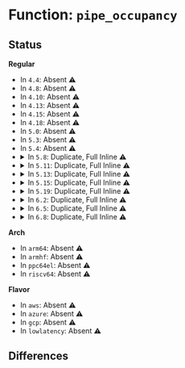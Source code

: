 # Function: <code>pipe_occupancy</code>

## Status
<b>Regular</b>
<ul>
<li>
In <code>4.4</code>: Absent ⚠️
</li>
<li>
In <code>4.8</code>: Absent ⚠️
</li>
<li>
In <code>4.10</code>: Absent ⚠️
</li>
<li>
In <code>4.13</code>: Absent ⚠️
</li>
<li>
In <code>4.15</code>: Absent ⚠️
</li>
<li>
In <code>4.18</code>: Absent ⚠️
</li>
<li>
In <code>5.0</code>: Absent ⚠️
</li>
<li>
In <code>5.3</code>: Absent ⚠️
</li>
<li>
In <code>5.4</code>: Absent ⚠️
</li>
<li>
<details>
<summary>In <code>5.8</code>: Duplicate, Full Inline ⚠️</summary>

**Collision:** Static Duplication

**Inline:** Full

**Transformation:** False

**Instances:**

```
In kernel/watch_queue.c (ffffffff8124c9c2)
Location: include/linux/pipe_fs_i.h:140
Inline: True
```
```
In fs/pipe.c (ffffffff8132085d)
Location: include/linux/pipe_fs_i.h:140
Inline: True
Inline callers:
  - fs/pipe.c:pipe_resize_ring
  - fs/pipe.c:pipe_wait_writable
  - fs/pipe.c:pipe_wait_writable
  - fs/pipe.c:pipe_poll
  - fs/pipe.c:pipe_write
  - fs/pipe.c:pipe_write
  - fs/pipe.c:pipe_write
  - fs/pipe.c:pipe_write
  - fs/pipe.c:pipe_write
  - fs/pipe.c:pipe_write
  - fs/pipe.c:pipe_read
  - fs/pipe.c:pipe_read
```
```
In fs/splice.c (ffffffff813529e8)
Location: include/linux/pipe_fs_i.h:140
Inline: True
Inline callers:
  - fs/splice.c:do_tee
  - fs/splice.c:splice_pipe_to_pipe
  - fs/splice.c:splice_pipe_to_pipe
  - fs/splice.c:wait_for_space
  - fs/splice.c:pipe_to_sendpage
  - fs/splice.c:add_to_pipe
```
```
In fs/fuse/dev.c (ffffffff81470b0e)
Location: include/linux/pipe_fs_i.h:140
Inline: True
Inline callers:
  - fs/fuse/dev.c:fuse_dev_splice_read
```
```
In lib/iov_iter.c (ffffffff81589554)
Location: include/linux/pipe_fs_i.h:140
Inline: True
Inline callers:
  - lib/iov_iter.c:iov_iter_npages
  - lib/iov_iter.c:iov_iter_get_pages_alloc
  - lib/iov_iter.c:iov_iter_get_pages
  - lib/iov_iter.c:iov_iter_pipe
  - lib/iov_iter.c:copy_page_to_iter_pipe
```
```
In drivers/char/virtio_console.c (ffffffff81777463)
Location: include/linux/pipe_fs_i.h:140
Inline: True
Inline callers:
  - drivers/char/virtio_console.c:port_fops_splice_write
```
</details>
</li>
<li>
<details>
<summary>In <code>5.11</code>: Duplicate, Full Inline ⚠️</summary>

**Collision:** Static Duplication

**Inline:** Full

**Transformation:** False

**Instances:**

```
In kernel/watch_queue.c (ffffffff81256e02)
Location: include/linux/pipe_fs_i.h:140
Inline: True
```
```
In fs/pipe.c (ffffffff8132bddd)
Location: include/linux/pipe_fs_i.h:140
Inline: True
Inline callers:
  - fs/pipe.c:pipe_resize_ring
  - fs/pipe.c:pipe_wait_writable
  - fs/pipe.c:pipe_wait_writable
  - fs/pipe.c:pipe_poll
  - fs/pipe.c:pipe_write
  - fs/pipe.c:pipe_write
  - fs/pipe.c:pipe_write
  - fs/pipe.c:pipe_write
  - fs/pipe.c:pipe_write
  - fs/pipe.c:pipe_write
  - fs/pipe.c:pipe_read
  - fs/pipe.c:pipe_read
```
```
In fs/splice.c (ffffffff8135f2c8)
Location: include/linux/pipe_fs_i.h:140
Inline: True
Inline callers:
  - fs/splice.c:do_tee
  - fs/splice.c:splice_pipe_to_pipe
  - fs/splice.c:splice_pipe_to_pipe
  - fs/splice.c:pipe_to_sendpage
  - fs/splice.c:add_to_pipe
```
```
In fs/fuse/dev.c (ffffffff8148b3ee)
Location: include/linux/pipe_fs_i.h:140
Inline: True
Inline callers:
  - fs/fuse/dev.c:fuse_dev_splice_read
```
```
In lib/iov_iter.c (ffffffff815a7cc6)
Location: include/linux/pipe_fs_i.h:140
Inline: True
Inline callers:
  - lib/iov_iter.c:iov_iter_npages
  - lib/iov_iter.c:iov_iter_get_pages_alloc
  - lib/iov_iter.c:iov_iter_get_pages
  - lib/iov_iter.c:iov_iter_pipe
  - lib/iov_iter.c:copy_page_to_iter_pipe
```
```
In drivers/char/virtio_console.c (ffffffff81792193)
Location: include/linux/pipe_fs_i.h:140
Inline: True
Inline callers:
  - drivers/char/virtio_console.c:port_fops_splice_write
```
</details>
</li>
<li>
<details>
<summary>In <code>5.13</code>: Duplicate, Full Inline ⚠️</summary>

**Collision:** Static Duplication

**Inline:** Full

**Transformation:** False

**Instances:**

```
In kernel/watch_queue.c (ffffffff8125b292)
Location: include/linux/pipe_fs_i.h:142
Inline: True
```
```
In fs/pipe.c (ffffffff81331e1d)
Location: include/linux/pipe_fs_i.h:142
Inline: True
Inline callers:
  - fs/pipe.c:pipe_resize_ring
  - fs/pipe.c:pipe_wait_writable
  - fs/pipe.c:pipe_wait_writable
  - fs/pipe.c:pipe_poll
  - fs/pipe.c:pipe_write
  - fs/pipe.c:pipe_write
  - fs/pipe.c:pipe_write
  - fs/pipe.c:pipe_write
  - fs/pipe.c:pipe_write
  - fs/pipe.c:pipe_write
  - fs/pipe.c:pipe_read
  - fs/pipe.c:pipe_read
```
```
In fs/splice.c (ffffffff81365be9)
Location: include/linux/pipe_fs_i.h:142
Inline: True
Inline callers:
  - fs/splice.c:do_tee
  - fs/splice.c:do_tee
  - fs/splice.c:splice_pipe_to_pipe
  - fs/splice.c:splice_pipe_to_pipe
  - fs/splice.c:pipe_to_sendpage
  - fs/splice.c:add_to_pipe
```
```
In fs/fuse/dev.c (ffffffff8149145e)
Location: include/linux/pipe_fs_i.h:142
Inline: True
Inline callers:
  - fs/fuse/dev.c:fuse_dev_splice_read
```
```
In lib/iov_iter.c (ffffffff815ad647)
Location: include/linux/pipe_fs_i.h:142
Inline: True
Inline callers:
  - lib/iov_iter.c:iov_iter_npages
  - lib/iov_iter.c:iov_iter_get_pages_alloc
  - lib/iov_iter.c:iov_iter_get_pages
  - lib/iov_iter.c:iov_iter_pipe
  - lib/iov_iter.c:copy_page_to_iter
```
```
In drivers/char/virtio_console.c (ffffffff81774c13)
Location: include/linux/pipe_fs_i.h:142
Inline: True
Inline callers:
  - drivers/char/virtio_console.c:port_fops_splice_write
```
</details>
</li>
<li>
<details>
<summary>In <code>5.15</code>: Duplicate, Full Inline ⚠️</summary>

**Collision:** Static Duplication

**Inline:** Full

**Transformation:** False

**Instances:**

```
In kernel/watch_queue.c (ffffffff8129709e)
Location: include/linux/pipe_fs_i.h:142
Inline: True
```
```
In fs/pipe.c (ffffffff8137f5ad)
Location: include/linux/pipe_fs_i.h:142
Inline: True
Inline callers:
  - fs/pipe.c:pipe_resize_ring
  - fs/pipe.c:pipe_wait_writable
  - fs/pipe.c:pipe_wait_writable
  - fs/pipe.c:pipe_poll
  - fs/pipe.c:pipe_write
  - fs/pipe.c:pipe_write
  - fs/pipe.c:pipe_write
  - fs/pipe.c:pipe_write
  - fs/pipe.c:pipe_write
  - fs/pipe.c:pipe_write
  - fs/pipe.c:pipe_read
  - fs/pipe.c:pipe_read
```
```
In fs/splice.c (ffffffff813b44d9)
Location: include/linux/pipe_fs_i.h:142
Inline: True
Inline callers:
  - fs/splice.c:do_tee
  - fs/splice.c:do_tee
  - fs/splice.c:splice_pipe_to_pipe
  - fs/splice.c:splice_pipe_to_pipe
  - fs/splice.c:pipe_to_sendpage
  - fs/splice.c:add_to_pipe
```
```
In fs/fuse/dev.c (ffffffff814e8e7e)
Location: include/linux/pipe_fs_i.h:142
Inline: True
Inline callers:
  - fs/fuse/dev.c:fuse_dev_splice_read
```
```
In lib/iov_iter.c (ffffffff81614505)
Location: include/linux/pipe_fs_i.h:142
Inline: True
Inline callers:
  - lib/iov_iter.c:iov_iter_npages
  - lib/iov_iter.c:pipe_get_pages_alloc
  - lib/iov_iter.c:iov_iter_get_pages
  - lib/iov_iter.c:iov_iter_pipe
  - lib/iov_iter.c:copy_page_to_iter
```
```
In drivers/char/virtio_console.c (ffffffff817f9e43)
Location: include/linux/pipe_fs_i.h:142
Inline: True
Inline callers:
  - drivers/char/virtio_console.c:port_fops_splice_write
```
</details>
</li>
<li>
<details>
<summary>In <code>5.19</code>: Duplicate, Full Inline ⚠️</summary>

**Collision:** Static Duplication

**Inline:** Full

**Transformation:** False

**Instances:**

```
In kernel/watch_queue.c (ffffffff812ecf12)
Location: include/linux/pipe_fs_i.h:142
Inline: True
```
```
In fs/pipe.c (ffffffff813ff6f1)
Location: include/linux/pipe_fs_i.h:142
Inline: True
Inline callers:
  - fs/pipe.c:pipe_resize_ring
  - fs/pipe.c:pipe_wait_writable
  - fs/pipe.c:pipe_wait_writable
  - fs/pipe.c:pipe_poll
  - fs/pipe.c:pipe_write
  - fs/pipe.c:pipe_write
  - fs/pipe.c:pipe_write
  - fs/pipe.c:pipe_write
  - fs/pipe.c:pipe_write
  - fs/pipe.c:pipe_write
  - fs/pipe.c:pipe_read
  - fs/pipe.c:pipe_read
```
```
In fs/splice.c (ffffffff814398b9)
Location: include/linux/pipe_fs_i.h:142
Inline: True
Inline callers:
  - fs/splice.c:do_tee
  - fs/splice.c:do_tee
  - fs/splice.c:splice_pipe_to_pipe
  - fs/splice.c:splice_pipe_to_pipe
  - fs/splice.c:pipe_to_sendpage
  - fs/splice.c:add_to_pipe
```
```
In fs/fuse/dev.c (ffffffff81576cf5)
Location: include/linux/pipe_fs_i.h:142
Inline: True
Inline callers:
  - fs/fuse/dev.c:fuse_dev_splice_read
```
```
In lib/iov_iter.c (ffffffff816e0f82)
Location: include/linux/pipe_fs_i.h:142
Inline: True
Inline callers:
  - lib/iov_iter.c:iov_iter_npages
  - lib/iov_iter.c:pipe_get_pages_alloc
  - lib/iov_iter.c:pipe_get_pages
  - lib/iov_iter.c:iov_iter_pipe
  - lib/iov_iter.c:copy_page_to_iter
```
```
In drivers/char/virtio_console.c (ffffffff81938948)
Location: include/linux/pipe_fs_i.h:142
Inline: True
Inline callers:
  - drivers/char/virtio_console.c:port_fops_splice_write
```
</details>
</li>
<li>
<details>
<summary>In <code>6.2</code>: Duplicate, Full Inline ⚠️</summary>

**Collision:** Static Duplication

**Inline:** Full

**Transformation:** False

**Instances:**

```
In kernel/watch_queue.c (ffffffff81357292)
Location: include/linux/pipe_fs_i.h:142
Inline: True
```
```
In fs/pipe.c (ffffffff814894d1)
Location: include/linux/pipe_fs_i.h:142
Inline: True
Inline callers:
  - fs/pipe.c:pipe_resize_ring
  - fs/pipe.c:pipe_wait_writable
  - fs/pipe.c:pipe_wait_writable
  - fs/pipe.c:pipe_poll
  - fs/pipe.c:pipe_write
  - fs/pipe.c:pipe_write
  - fs/pipe.c:pipe_write
  - fs/pipe.c:pipe_write
  - fs/pipe.c:pipe_write
  - fs/pipe.c:pipe_write
  - fs/pipe.c:pipe_read
  - fs/pipe.c:pipe_read
```
```
In fs/splice.c (ffffffff814c7be9)
Location: include/linux/pipe_fs_i.h:142
Inline: True
Inline callers:
  - fs/splice.c:do_tee
  - fs/splice.c:do_tee
  - fs/splice.c:splice_pipe_to_pipe
  - fs/splice.c:splice_pipe_to_pipe
  - fs/splice.c:pipe_to_sendpage
  - fs/splice.c:add_to_pipe
```
```
In fs/fuse/dev.c (ffffffff8161c4d5)
Location: include/linux/pipe_fs_i.h:142
Inline: True
Inline callers:
  - fs/fuse/dev.c:fuse_dev_splice_read
```
```
In lib/iov_iter.c (ffffffff817d1577)
Location: include/linux/pipe_fs_i.h:142
Inline: True
Inline callers:
  - lib/iov_iter.c:iov_iter_pipe
  - lib/iov_iter.c:copy_page_to_iter
  - lib/iov_iter.c:append_pipe
```
```
In drivers/char/virtio_console.c (ffffffff81a98a08)
Location: include/linux/pipe_fs_i.h:142
Inline: True
Inline callers:
  - drivers/char/virtio_console.c:port_fops_splice_write
```
</details>
</li>
<li>
<details>
<summary>In <code>6.5</code>: Duplicate, Full Inline ⚠️</summary>

**Collision:** Static Duplication

**Inline:** Full

**Transformation:** False

**Instances:**

```
In kernel/watch_queue.c (ffffffff81388b12)
Location: include/linux/pipe_fs_i.h:142
Inline: True
```
```
In mm/filemap.c (ffffffff8139269a)
Location: include/linux/pipe_fs_i.h:142
Inline: True
Inline callers:
  - mm/filemap.c:filemap_splice_read
  - mm/filemap.c:filemap_splice_read
  - mm/filemap.c:splice_folio_into_pipe
```
```
In mm/shmem.c (ffffffff813c0791)
Location: include/linux/pipe_fs_i.h:142
Inline: True
Inline callers:
  - mm/shmem.c:shmem_file_splice_read
  - mm/shmem.c:shmem_file_splice_read
  - mm/shmem.c:shmem_file_splice_read
```
```
In fs/pipe.c (ffffffff814be401)
Location: include/linux/pipe_fs_i.h:142
Inline: True
Inline callers:
  - fs/pipe.c:pipe_resize_ring
  - fs/pipe.c:pipe_wait_writable
  - fs/pipe.c:pipe_wait_writable
  - fs/pipe.c:pipe_poll
  - fs/pipe.c:pipe_write
  - fs/pipe.c:pipe_write
  - fs/pipe.c:pipe_write
  - fs/pipe.c:pipe_write
  - fs/pipe.c:pipe_write
  - fs/pipe.c:pipe_write
  - fs/pipe.c:pipe_read
  - fs/pipe.c:pipe_read
```
```
In fs/splice.c (ffffffff814fdc3c)
Location: include/linux/pipe_fs_i.h:142
Inline: True
Inline callers:
  - fs/splice.c:do_tee
  - fs/splice.c:do_tee
  - fs/splice.c:splice_pipe_to_pipe
  - fs/splice.c:splice_pipe_to_pipe
  - fs/splice.c:copy_splice_read
  - fs/splice.c:add_to_pipe
```
```
In fs/fuse/dev.c (ffffffff8165462f)
Location: include/linux/pipe_fs_i.h:142
Inline: True
Inline callers:
  - fs/fuse/dev.c:fuse_dev_splice_read
```
```
In drivers/char/virtio_console.c (ffffffff81ae421e)
Location: include/linux/pipe_fs_i.h:142
Inline: True
Inline callers:
  - drivers/char/virtio_console.c:port_fops_splice_write
```
</details>
</li>
<li>
<details>
<summary>In <code>6.8</code>: Duplicate, Full Inline ⚠️</summary>

**Collision:** Static Duplication

**Inline:** Full

**Transformation:** False

**Instances:**

```
In kernel/watch_queue.c (ffffffff813b2572)
Location: include/linux/pipe_fs_i.h:158
Inline: True
```
```
In mm/filemap.c (ffffffff813bc2e3)
Location: include/linux/pipe_fs_i.h:158
Inline: True
Inline callers:
  - mm/filemap.c:filemap_splice_read
  - mm/filemap.c:filemap_splice_read
  - mm/filemap.c:splice_folio_into_pipe
```
```
In mm/shmem.c (ffffffff813eb421)
Location: include/linux/pipe_fs_i.h:158
Inline: True
Inline callers:
  - mm/shmem.c:shmem_file_splice_read
  - mm/shmem.c:shmem_file_splice_read
  - mm/shmem.c:shmem_file_splice_read
```
```
In fs/pipe.c (ffffffff814f0881)
Location: include/linux/pipe_fs_i.h:158
Inline: True
Inline callers:
  - fs/pipe.c:pipe_resize_ring
  - fs/pipe.c:pipe_wait_writable
  - fs/pipe.c:pipe_wait_writable
  - fs/pipe.c:pipe_poll
  - fs/pipe.c:pipe_write
  - fs/pipe.c:pipe_write
  - fs/pipe.c:pipe_write
  - fs/pipe.c:pipe_write
  - fs/pipe.c:pipe_write
  - fs/pipe.c:pipe_read
  - fs/pipe.c:pipe_read
```
```
In fs/splice.c (ffffffff8153283a)
Location: include/linux/pipe_fs_i.h:158
Inline: True
Inline callers:
  - fs/splice.c:do_tee
  - fs/splice.c:do_tee
  - fs/splice.c:splice_pipe_to_pipe
  - fs/splice.c:splice_pipe_to_pipe
  - fs/splice.c:copy_splice_read
  - fs/splice.c:add_to_pipe
```
```
In fs/fuse/dev.c (ffffffff8168ecbf)
Location: include/linux/pipe_fs_i.h:158
Inline: True
Inline callers:
  - fs/fuse/dev.c:fuse_dev_splice_read
```
```
In drivers/char/virtio_console.c (ffffffff81b375ee)
Location: include/linux/pipe_fs_i.h:158
Inline: True
Inline callers:
  - drivers/char/virtio_console.c:port_fops_splice_write
```
</details>
</li>
</ul>
<b>Arch</b>
<ul>
<li>
In <code>arm64</code>: Absent ⚠️
</li>
<li>
In <code>armhf</code>: Absent ⚠️
</li>
<li>
In <code>ppc64el</code>: Absent ⚠️
</li>
<li>
In <code>riscv64</code>: Absent ⚠️
</li>
</ul>
<b>Flavor</b>
<ul>
<li>
In <code>aws</code>: Absent ⚠️
</li>
<li>
In <code>azure</code>: Absent ⚠️
</li>
<li>
In <code>gcp</code>: Absent ⚠️
</li>
<li>
In <code>lowlatency</code>: Absent ⚠️
</li>
</ul>

## Differences
